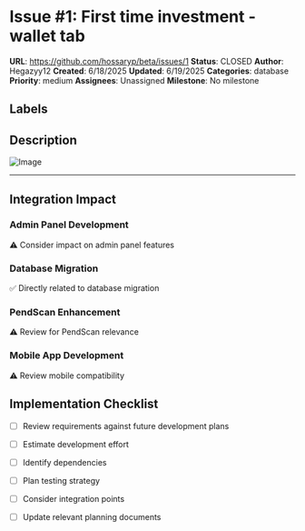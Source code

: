 # Issue #1: First time investment - wallet tab

**URL**: https://github.com/hossaryp/beta/issues/1
**Status**: CLOSED
**Author**: Hegazyy12
**Created**: 6/18/2025
**Updated**: 6/19/2025
**Categories**: database
**Priority**: medium
**Assignees**: Unassigned
**Milestone**: No milestone

## Labels


## Description
![Image](https://github.com/user-attachments/assets/db1af120-1413-4cfb-90dc-343df0081ab7)

---

## Integration Impact

### Admin Panel Development
⚠️ Consider impact on admin panel features

### Database Migration  
✅ Directly related to database migration

### PendScan Enhancement
⚠️ Review for PendScan relevance

### Mobile App Development
⚠️ Review mobile compatibility

## Implementation Checklist
- [ ] Review requirements against future development plans
- [ ] Estimate development effort  
- [ ] Identify dependencies
- [ ] Plan testing strategy
- [ ] Consider integration points
- [ ] Update relevant planning documents

